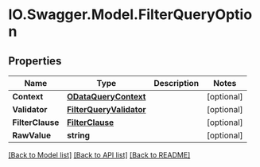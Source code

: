 # IO.Swagger.Model.FilterQueryOption
## Properties

Name | Type | Description | Notes
------------ | ------------- | ------------- | -------------
**Context** | [**ODataQueryContext**](ODataQueryContext.md) |  | [optional] 
**Validator** | [**FilterQueryValidator**](FilterQueryValidator.md) |  | [optional] 
**FilterClause** | [**FilterClause**](FilterClause.md) |  | [optional] 
**RawValue** | **string** |  | [optional] 

[[Back to Model list]](../README.md#documentation-for-models) [[Back to API list]](../README.md#documentation-for-api-endpoints) [[Back to README]](../README.md)

